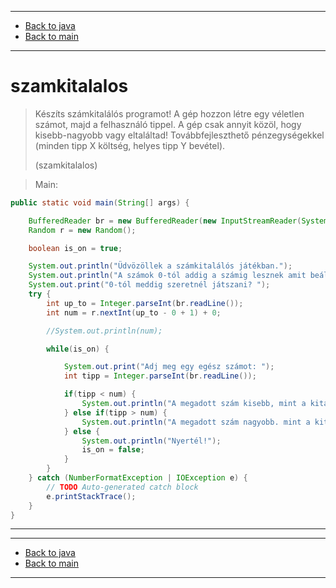 
---

- [Back to java](../../java.md)
- [Back to main](../../../../README.md)

---

# szamkitalalos

> Készíts számkitalálós programot! 
> A gép hozzon létre egy véletlen számot, majd a felhasználó tippel. 
> A gép csak annyit közöl, hogy kisebb-nagyobb vagy eltaláltad! 
> Továbbfejleszthető pénzegységekkel 
> (minden tipp X költség, helyes tipp Y bevétel). 
>
> (szamkitalalos)

> Main:

```java
public static void main(String[] args) {

	BufferedReader br = new BufferedReader(new InputStreamReader(System.in));
	Random r = new Random();

	boolean is_on = true;

	System.out.println("Üdvözöllek a számkitalálós játékban.");
	System.out.println("A számok 0-tól addig a számig lesznek amit beállítasz.");
	System.out.print("0-tól meddig szeretnél játszani? ");
	try {
		int up_to = Integer.parseInt(br.readLine());
		int num = r.nextInt(up_to - 0 + 1) + 0;

		//System.out.println(num);

		while(is_on) {

			System.out.print("Adj meg egy egész számot: ");
			int tipp = Integer.parseInt(br.readLine());

			if(tipp < num) {
				System.out.println("A megadott szám kisebb, mint a kitalálandó szám.");
			} else if(tipp > num) {
				System.out.println("A megadott szám nagyobb. mint a kitalálandó szám.");
			} else {
				System.out.println("Nyertél!");
				is_on = false;
			}
		}
	} catch (NumberFormatException | IOException e) {
		// TODO Auto-generated catch block
		e.printStackTrace();
	}
}
```

---

---

- [Back to java](../../java.md)
- [Back to main](../../../../README.md)

---